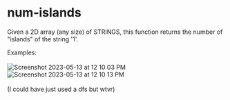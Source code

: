 # num-islands

Given a 2D array (any size) of STRINGS, this function returns the number of "islands" of the string '1'.


Examples: <br /> <br />
![Screenshot 2023-05-13 at 12 10 03 PM](https://github.com/murphylee10/num-islands/assets/62623991/d5c049dd-64b4-4155-ad5b-9fca2f03e4db)
![Screenshot 2023-05-13 at 12 10 13 PM](https://github.com/murphylee10/num-islands/assets/62623991/2e5c1c6b-8489-4e82-8a9e-170ad086948f)
<br /> <br />
(I could have just used a dfs but wtvr)
